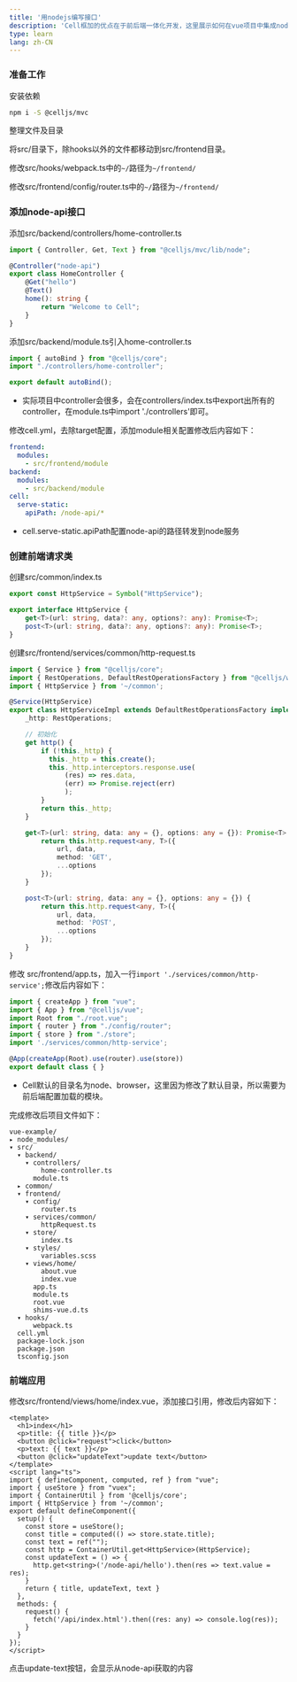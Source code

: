 ```yaml
---
title: '用nodejs编写接口'
description: 'Cell框加的优点在于前后端一体化开发，这里展示如何在vue项目中集成nodejs接口'
type: learn
lang: zh-CN
---
```


### 准备工作

安装依赖

```bash
npm i -S @celljs/mvc
```

整理文件及目录

将src/目录下，除hooks以外的文件都移动到src/frontend目录。

修改src/hooks/webpack.ts中的`~/`路径为`~/frontend/`

修改src/frontend/config/router.ts中的`~/`路径为`~/frontend/`

### 添加node-api接口

添加src/backend/controllers/home-controller.ts

```ts
import { Controller, Get, Text } from "@celljs/mvc/lib/node";

@Controller("node-api")
export class HomeController {
    @Get("hello")
    @Text()
    home(): string {
        return "Welcome to Cell";
    }
}
```

添加src/backend/module.ts引入home-controller.ts

```ts
import { autoBind } from "@celljs/core";
import "./controllers/home-controller";

export default autoBind();
```

* 实际项目中controller会很多，会在controllers/index.ts中export出所有的controller，在module.ts中import './controllers'即可。

修改cell.yml，去除target配置，添加module相关配置修改后内容如下：

```yaml
frontend:
  modules:
    - src/frontend/module
backend:
  modules:
    - src/backend/module
cell:
  serve-static: 
    apiPath: /node-api/*
```

* cell.serve-static.apiPath配置node-api的路径转发到node服务

### 创建前端请求类

创建src/common/index.ts

```ts
export const HttpService = Symbol("HttpService");

export interface HttpService {
    get<T>(url: string, data?: any, options?: any): Promise<T>;
    post<T>(url: string, data?: any, options?: any): Promise<T>;
}
```

创建src/frontend/services/common/http-request.ts

```ts
import { Service } from "@celljs/core";
import { RestOperations, DefaultRestOperationsFactory } from "@celljs/web";
import { HttpService } from '~/common';

@Service(HttpService)
export class HttpServiceImpl extends DefaultRestOperationsFactory implements HttpService {
    _http: RestOperations;

    // 初始化
    get http() {
        if (!this._http) {
          this._http = this.create();
          this._http.interceptors.response.use(
              (res) => res.data,
              (err) => Promise.reject(err)
              );
        }
        return this._http;
    }

    get<T>(url: string, data: any = {}, options: any = {}): Promise<T> {
        return this.http.request<any, T>({
            url, data,
            method: 'GET',
            ...options
        });
    }

    post<T>(url: string, data: any = {}, options: any = {}) {
        return this.http.request<any, T>({
            url, data,
            method: 'POST',
            ...options
        });
    }
}
```

修改 src/frontend/app.ts，加入一行`import './services/common/http-service';`修改后内容如下：

```ts
import { createApp } from "vue";
import { App } from "@celljs/vue";
import Root from "./root.vue";
import { router } from "./config/router";
import { store } from "./store";
import './services/common/http-service';

@App(createApp(Root).use(router).use(store))
export default class { }
```

* Cell默认的目录名为node、browser，这里因为修改了默认目录，所以需要为前后端配置加载的模块。

完成修改后项目文件如下：

```
vue-example/
▸ node_modules/
▾ src/
  ▾ backend/
    ▾ controllers/
        home-controller.ts
      module.ts
  ▸ common/
  ▾ frontend/
    ▾ config/
        router.ts
    ▾ services/common/
        httpRequest.ts
    ▾ store/
        index.ts
    ▾ styles/
        variables.scss
    ▾ views/home/
        about.vue
        index.vue
      app.ts
      module.ts
      root.vue
      shims-vue.d.ts
  ▾ hooks/
      webpack.ts
  cell.yml
  package-lock.json
  package.json
  tsconfig.json
```


### 前端应用

修改src/frontend/views/home/index.vue，添加接口引用，修改后内容如下：

```vue
<template>
  <h1>index</h1>
  <p>title: {{ title }}</p>
  <button @click="request">click</button>
  <p>text: {{ text }}</p>
  <button @click="updateText">update text</button>
</template>
<script lang="ts">
import { defineComponent, computed, ref } from "vue";
import { useStore } from "vuex";
import { ContainerUtil } from '@celljs/core';
import { HttpService } from '~/common';
export default defineComponent({
  setup() {
    const store = useStore();
    const title = computed(() => store.state.title);
    const text = ref("");
    const http = ContainerUtil.get<HttpService>(HttpService);
    const updateText = () => {
      http.get<string>('/node-api/hello').then(res => text.value = res);
    }
    return { title, updateText, text }
  },
  methods: {
    request() {
      fetch('/api/index.html').then((res: any) => console.log(res));
    }
  }
});
</script>
```

点击update-text按钮，会显示从node-api获取的内容

